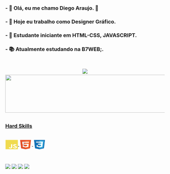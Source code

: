 
### - 🤔 Olá, eu me chamo Diego Araujo. 👋
### - 🔭 Hoje eu trabalho como Designer Gráfico.
### - 🌱 Estudante iniciante em HTML-CSS, JAVASCRIPT.
### - 📚 Atualmente estudando na B7WEB;.
##
<br>


<div align="center">
  <a href="https://github.com/diegaossa">
  <img height="180em" src="https://github-readme-stats.vercel.app/api?username=diegaossa&show_icons=true&theme=tokyonight&include_all_commits=true&count_private=true"/>
  <img height="120em" width="770em" src="https://github-readme-stats.vercel.app/api/top-langs/?username=diegaossa&layout=compact&langs_count=7&theme=tokyonight"/>
</div>
  
## 
  
### Hard Skills

<div style="display: inline_block"><br>
  <img align="center" alt="Rafa-Js" height="30" width="40" src="https://raw.githubusercontent.com/devicons/devicon/master/icons/javascript/javascript-plain.svg">
 <img align="center" alt="Rafa-HTML" height="30" width="40" src="https://raw.githubusercontent.com/devicons/devicon/master/icons/html5/html5-original.svg">
  <img align="center" alt="Rafa-CSS" height="30" width="40" src="https://raw.githubusercontent.com/devicons/devicon/master/icons/css3/css3-original.svg">
</div>
  

##  
<br>
  
<div> 
<a href="https://www.instagram.com/diegodesigner_0" target="_blank"><img src="https://img.shields.io/badge/-Instagram-%23E4405F?style=for-the-badge&logo=instagram&logoColor=white" target="_blank"></a> <a href="diegaossa@gmail.com" target="_blank"><img src="https://img.shields.io/badge/Gmail-D14836?style=for-the-badge&logo=gmail&logoColor=white" target="_blank"></a> <a href="https://bio.link/diegodesigner" target="_blank"><img src="https://img.shields.io/badge/bio.link-000000%7D?style=for-the-badge&logo=biolink&logoColor=white" target="_blank"></a> <a href="https://bio.link/diegodesigner" target="_blank"><img src="https://img.shields.io/badge/-Behance-blue?style=for-the-badge&logo=behance&logoColor=white" target="_blank"></a>
  

 
 
  
 
  
  
  
  
</div>

  


<!--
**diegaossa/diegaossa** is a ✨ _special_ ✨ repository because its `README.md` (this file) appears on your GitHub profile.

Here are some ideas to get you started:

- 🔭 I’m currently working on ...
- 🌱 I’m currently learning ...
- 👯 I’m looking to collaborate on ...
- 🤔 I’m looking for help with ...
- 💬 Ask me about ...
- 📫 How to reach me: ...
- 😄 Pronouns: ...
- ⚡ Fun fact: ...
-->
